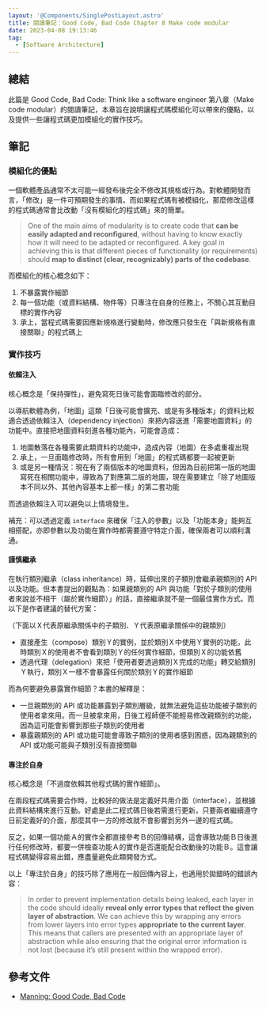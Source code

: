 ```yaml
---
layout: '@Components/SinglePostLayout.astro'
title: 閱讀筆記：Good Code, Bad Code Chapter 8 Make code modular
date: 2023-04-08 19:13:46
tag:
  - [Software Architecture]
---
```


## 總結

此篇是 Good Code, Bad Code: Think like a software engineer 第八章（Make code modular）的閱讀筆記，本章旨在說明讓程式碼模組化可以帶來的優點，以及提供一些讓程式碼更加模組化的實作技巧。

## 筆記

### 模組化的優點

一個軟體產品通常不太可能一經發布後完全不修改其規格或行為。對軟體開發而言，「修改」是一件可預期發生的事情。而如果程式碼有被模組化，那麼修改這樣的程式碼通常會比改動「沒有模組化的程式碼」來的簡單。

> One of the main aims of modularity is to create code that **can be easily adapted and reconfigured**, without having to know exactly how it will need to be adapted or reconfigured. A key goal in achieving this is that different pieces of functionality (or requirements) should **map to distinct (clear, recognizably) parts of the codebase**.

而模組化的核心概念如下：

1. 不暴露實作細節
2. 每一個功能（或資料結構、物件等）只專注在自身的任務上，不關心其互動目標的實作內容
3. 承上，當程式碼需要因應新規格進行變動時，修改應只發生在「與新規格有直接關聯」的程式碼上

### 實作技巧

#### 依賴注入

核心概念是「保持彈性」，避免寫死日後可能會面臨修改的部分。

以導航軟體為例，「地圖」這類「日後可能會擴充、或是有多種版本」的資料比較適合透過依賴注入（dependency injection）來把內容送進「需要地圖資料」的功能中。直接把地圖資料刻進各種功能內，可能會造成：

1. 地圖散落在各種需要此類資料的功能中，造成內容（地圖）在多處重複出現
2. 承上，一旦面臨修改時，所有會用到「地圖」的程式碼都要一起被更新
3. 或是另一種情況：現在有了兩個版本的地圖資料，但因為日前把第一版的地圖寫死在相關功能中，導致為了對應第二版的地圖，現在需要建立「除了地圖版本不同以外、其他內容基本上都一樣」的第二套功能

而透過依賴注入可以避免以上情境發生。

補充：可以透過定義 `interface` 來確保「注入的參數」以及「功能本身」能夠互相搭配，亦即參數以及功能在實作時都需要遵守特定介面，確保兩者可以順利溝通。

#### 謹慎繼承

在執行類別繼承（class inheritance）時，延伸出來的子類別會繼承親類別的 API 以及功能。但本書提出的觀點為：如果親類別的 API 與功能「對於子類別的使用者來說並不相干（屬於實作細節）」的話，直接繼承就不是一個最佳實作方式。而以下是作者建議的替代方案：

（下面以Ｘ代表原繼承關係中的子類別、Ｙ代表原繼承關係中的親類別）

- 直接產生（compose）類別Ｙ的實例，並於類別Ｘ中使用Ｙ實例的功能，此時類別Ｘ的使用者不會看到類別Ｙ的任何實作細節，但類別Ｘ的功能依舊
- 透過代理（delegation）來把「使用者要透過類別Ｘ完成的功能」轉交給類別Ｙ執行，類別Ｘ一樣不會暴露任何關於類別Ｙ的實作細節

而為何要避免暴露實作細節？本書的解釋是：

- 一旦親類別的 API 或功能暴露到子類別層級，就無法避免這些功能被子類別的使用者拿來用。而一旦被拿來用，日後工程師便不能輕易修改親類別的功能，因為這可能會影響到那些子類別的使用者
- 暴露親類別的 API 或功能可能會導致子類別的使用者感到困惑，因為親類別的 API 或功能可能與子類別沒有直接關聯

#### 專注於自身

核心概念是「不過度依賴其他程式碼的實作細節」。

在兩段程式碼需要合作時，比較好的做法是定義好共用介面（interface），並根據此資料結構來進行互動。好處是此二程式碼日後若需進行更新，只要兩者繼續遵守日前定義好的介面，那麼其中一方的修改就不會影響到另外一邊的程式碼。

反之，如果一個功能Ａ的實作全都直接參考Ｂ的回傳結構，這會導致功能Ｂ日後進行任何修改時，都要一併檢查功能Ａ的實作是否還能配合改動後的功能Ｂ。這會讓程式碼變得容易出錯，應盡量避免此類開發方式。

以上「專注於自身」的技巧除了應用在一般回傳內容上，也適用於拋錯時的錯誤內容：

> In order to prevent implementation details being leaked, each layer in the code should ideally **reveal only error types that reflect the given layer of abstraction**. We can achieve this by wrapping any errors from lower layers into error types **appropriate to the current layer**. This means that callers are presented with an appropriate layer of abstraction while also ensuring that the original error information is not lost (because it’s still present within the wrapped error).

## 參考文件

- [Manning: Good Code, Bad Code](https://www.manning.com/books/good-code-bad-code)
